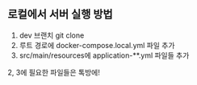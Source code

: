 ## 로컬에서 서버 실행 방법

1) dev 브랜치 git clone
2) 루트 경로에 docker-compose.local.yml 파일 추가
3) src/main/resources에 application-**.yml 파일들 추가

2, 3에 필요한 파일들은 톡방에!